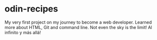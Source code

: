 # odin-recipes
My very first project on my journey to become a web developer.
Learned more about HTML, Git and command line.
Not even the sky is the limit! Al infinito y más allá!